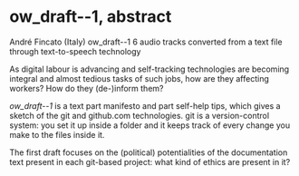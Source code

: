 # ow_draft--1, abstract

André Fincato (Italy)
ow_draft--1
6 audio tracks converted from a text file through text-to-speech technology

As digital labour is advancing and self-tracking technologies are becoming integral and almost tedious tasks of such jobs, how are they affecting workers? How do they (de-)inform them?

*ow_draft--1* is a text part manifesto and part self-help tips, which gives a sketch of the git and github.com technologies. git is a version-control system: you set it up inside a folder and it keeps track of every change you make to the files inside it.

The first draft focuses on the (political) potentialities of the documentation text present in each git-based project: what kind of ethics are present in it?
